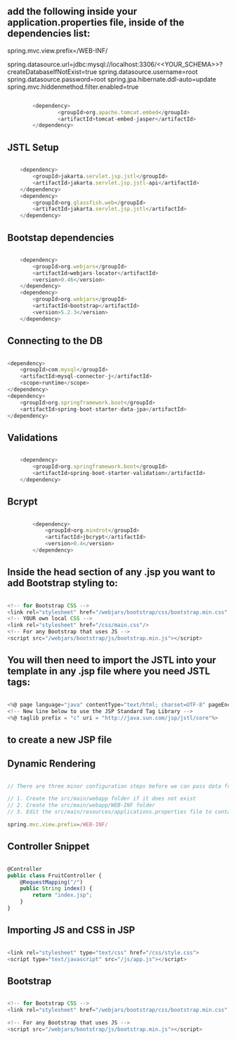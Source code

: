 ## add the following inside your application.properties file, inside of the dependencies list:

spring.mvc.view.prefix=/WEB-INF/

spring.datasource.url=jdbc:mysql://localhost:3306/<<YOUR_SCHEMA>>?createDatabaseIfNotExist=true
spring.datasource.username=root
spring.datasource.password=root
spring.jpa.hibernate.ddl-auto=update
spring.mvc.hiddenmethod.filter.enabled=true



```js

        <dependency>
                <groupId>org.apache.tomcat.embed</groupId>
                <artifactId>tomcat-embed-jasper</artifactId>
        </dependency>

```

## JSTL Setup

```js

    <dependency>
        <groupId>jakarta.servlet.jsp.jstl</groupId>
        <artifactId>jakarta.servlet.jsp.jstl-api</artifactId>
    </dependency>
    <dependency>
        <groupId>org.glassfish.web</groupId>
        <artifactId>jakarta.servlet.jsp.jstl</artifactId>
    </dependency>

```

## Bootstap dependencies

```js

    <dependency>
        <groupId>org.webjars</groupId>
        <artifactId>webjars-locator</artifactId>
        <version>0.46</version>
    </dependency>
    <dependency>
        <groupId>org.webjars</groupId>
        <artifactId>bootstrap</artifactId>
        <version>5.2.3</version>
    </dependency>

```

## Connecting to the DB

```js

<dependency>
    <groupId>com.mysql</groupId>
    <artifactId>mysql-connector-j</artifactId>
    <scope>runtime</scope>
</dependency>
<dependency>
    <groupId>org.springframework.boot</groupId>
    <artifactId>spring-boot-starter-data-jpa</artifactId>
</dependency>

```

## Validations

```js

    <dependency>
        <groupId>org.springframework.boot</groupId>
        <artifactId>spring-boot-starter-validation</artifactId>
    </dependency>   

```

## Bcrypt

```js

        <dependency>
            <groupId>org.mindrot</groupId>
            <artifactId>jbcrypt</artifactId>
            <version>0.4</version>
        </dependency>

```

##  Inside the head section of any .jsp you want to add Bootstrap styling to:

```js

<!-- for Bootstrap CSS -->
<link rel="stylesheet" href="/webjars/bootstrap/css/bootstrap.min.css" />
<!-- YOUR own local CSS -->
<link rel="stylesheet" href="/css/main.css"/>
<!-- For any Bootstrap that uses JS -->
<script src="/webjars/bootstrap/js/bootstrap.min.js"></script>

```

## You will then need to import the JSTL into your template in any .jsp file where you need JSTL tags:

```js

<%@ page language="java" contentType="text/html; charset=UTF-8" pageEncoding="UTF-8"%>
<!-- New line below to use the JSP Standard Tag Library -->
<%@ taglib prefix = "c" uri = "http://java.sun.com/jsp/jstl/core"%>

```

## to create a new JSP file

<!-- right-clicking on the 'webapp' folder, selecting 'New', searching for 'jsp' and selecting 'JSP File'. -->

## Dynamic Rendering

```js

// There are three minor configuration steps before we can pass data from our controller to the .jsp file:

// 1. Create the src/main/webapp folder if it does not exist
// 2. Create the src/main/webapp/WEB-INF folder
// 3. Edit the src/main/resources/applications.properties file to contain the following code:

spring.mvc.view.prefix=/WEB-INF/


```

## Controller Snippet

```js

@Controller
public class FruitController {
	@RequestMapping("/")
	public String index() {
		return "index.jsp";
	}
}

```

## Importing JS and CSS in JSP

```js

<link rel="stylesheet" type="text/css" href="/css/style.css">
<script type="text/javascript" src="/js/app.js"></script>

```

## Bootstrap

```js

<!-- for Bootstrap CSS -->
<link rel="stylesheet" href="/webjars/bootstrap/css/bootstrap.min.css" />

<!-- For any Bootstrap that uses JS -->
<script src="/webjars/bootstrap/js/bootstrap.min.js"></script>

```